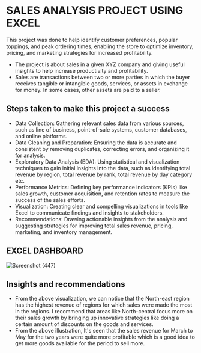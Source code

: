 # SALES ANALYSIS PROJECT USING EXCEL 
This project was done to help identify customer preferences, popular toppings, and peak ordering times, enabling the store to optimize inventory, pricing, and marketing strategies for increased profitability.
* The project is about sales in a given XYZ company and giving useful insights to help increase productivity and profitability.
* Sales are transactions between two or more parties in which the buyer receives tangible or intangible goods, services, or assets in exchange for money. In some cases, other assets are paid to a seller.

## Steps taken to make this project a success
* Data Collection: Gathering relevant sales data from various sources, such as line of business, point-of-sale systems, customer databases, and online platforms.
* Data Cleaning and Preparation: Ensuring the data is accurate and consistent by removing duplicates, correcting errors, and organizing it for analysis.
* Exploratory Data Analysis (EDA): Using statistical and visualization techniques to gain initial insights into the data, such as identifying total revenue by region, total revenue by rank, total revenue by day category etc.
* Performance Metrics: Defining key performance indicators (KPIs) like sales growth, customer acquisition, and retention rates to measure the success of the sales efforts.
* Visualization: Creating clear and compelling visualizations in tools like Excel to communicate findings and insights to stakeholders.
* Recommendations: Drawing actionable insights from the analysis and suggesting strategies for improving  total sales revenue, pricing, marketing, and inventory management.

## EXCEL DASHBOARD

![Screenshot (447)](https://github.com/Popson2023/excel-project/assets/141573774/8b6a8afa-d569-4e47-b816-d636d9669f74)

## Insights and recommendations
* From the above visualization, we can notice that the North-east region has the highest revenue of regions for which sales were made the most in the regions. I recommend that areas like North-central focus more on their sales growth by bringing up innovative strategies like doing a certain amount of discounts on the goods and services. 
* From the above illustration, It's seen that the sales revenue for March to May for the two years were quite more profitable which is a good idea to get more goods available for the period to sell more. 
